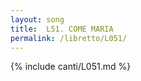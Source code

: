 ```yaml
---
layout: song
title:  L51. COME MARIA
permalink: /libretto/L051/
---
```

{% include canti/L051.md %}   